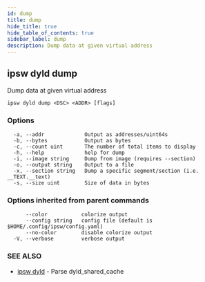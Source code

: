 ```yaml
---
id: dump
title: dump
hide_title: true
hide_table_of_contents: true
sidebar_label: dump
description: Dump data at given virtual address
---
```

## ipsw dyld dump

Dump data at given virtual address

```
ipsw dyld dump <DSC> <ADDR> [flags]
```

### Options

```
  -a, --addr             Output as addresses/uint64s
  -b, --bytes            Output as bytes
  -c, --count uint       The number of total items to display
  -h, --help             help for dump
  -i, --image string     Dump from image (requires --section)
  -o, --output string    Output to a file
  -x, --section string   Dump a specific segment/section (i.e. __TEXT.__text)
  -s, --size uint        Size of data in bytes
```

### Options inherited from parent commands

```
      --color           colorize output
      --config string   config file (default is $HOME/.config/ipsw/config.yaml)
      --no-color        disable colorize output
  -V, --verbose         verbose output
```

### SEE ALSO

* [ipsw dyld](/docs/cli/ipsw/dyld)	 - Parse dyld_shared_cache

